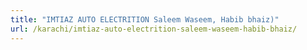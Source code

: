 ```yaml
---
title: "IMTIAZ AUTO ELECTRITION Saleem Waseem, Habib bhaiz)"
url: /karachi/imtiaz-auto-electrition-saleem-waseem-habib-bhaiz/
---
```

